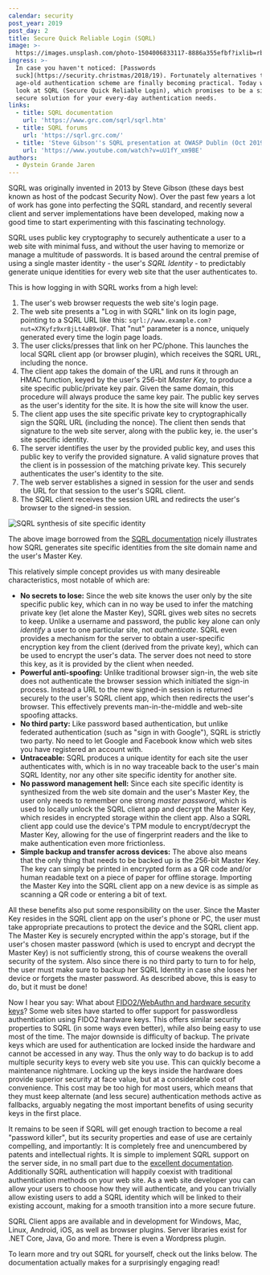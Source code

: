 ```yaml
---
calendar: security
post_year: 2019
post_day: 2
title: Secure Quick Reliable Login (SQRL)
image: >-
  https://images.unsplash.com/photo-1504006833117-8886a355efbf?ixlib=rb-1.2.1&ixid=eyJhcHBfaWQiOjEyMDd9&auto=format&fit=crop&w=3300&q=80
ingress: >-
  In case you haven't noticed: [Passwords
  suck](https://security.christmas/2018/19). Fortunately alternatives to that
  age-old authentication scheme are finally becoming practical. Today we will
  look at SQRL (Secure Quick Reliable Login), which promises to be a simple and
  secure solution for your every-day authentication needs.
links:
  - title: SQRL documentation
    url: 'https://www.grc.com/sqrl/sqrl.htm'
  - title: SQRL forums
    url: 'https://sqrl.grc.com/'
  - title: 'Steve Gibson''s SQRL presentation at OWASP Dublin (Oct 2019):'
    url: 'https://www.youtube.com/watch?v=uU1fY_xm9BE'
authors:
  - Øystein Grande Jaren
---
```

SQRL was originally invented in 2013 by Steve Gibson (these days best known as host of the podcast Security Now). Over the past few years a lot of work has gone into perfecting the SQRL standard, and recently several client and server implementations have been developed, making now a good time to start experimenting with this fascinating technology.

SQRL uses public key cryptography to securely authenticate a user to a web site with minimal fuss, and without the user having to memorize or manage a multitude of passwords. It is based around the central premise of using a single master identity - the user's _SQRL Identity_ -  to predictably generate unique identities for every web site that the user authenticates to. 

This is how logging in with SQRL works from a high level:

1. The user's web browser requests the web site's login page.
2. The web site presents a "Log in with SQRL" link on its login page, pointing to a SQRL URL like this: `sqrl://www.example.com?nut=X7Kyfz9xr8jLt4aB9xQF`. That "nut" parameter is a nonce, uniquely generated every time the login page loads.
3. The user clicks/presses that link on her PC/phone. This launches the local SQRL client app (or browser plugin), which receives the SQRL URL, including the nonce.
4. The client app takes the domain of the URL and runs it through an HMAC function, keyed by the user's 256-bit _Master Key_, to produce a site specific public/private key pair. Given the same domain, this procedure will always produce the same key pair. The public key serves as the user's identity for the site. It is how the site will know the user.
5. The client app uses the site specific private key to cryptographically sign the SQRL URL (including the nonce). The client then sends that signature to the web site server, along with the public key, ie. the user's site specific identity.
6. The server identifies the user by the provided public key, and uses this public key to verify the provided signature. A valid signature proves that the client is in possession of the matching private key. This securely authenticates the user's identity to the site.
7. The web server establishes a signed in session for the user and sends the URL for that session to the user's SQRL client.
8. The SQRL client receives the session URL and redirects the user's browser to the signed-in session.

![SQRL synthesis of site specific identity](https://i.ibb.co/SRgGhk8/sqrl.png)

The above image borrowed from the [SQRL documentation](https://www.grc.com/sqrl/sqrl.htm) nicely illustrates how SQRL generates site specific identities from the site domain name and the user's Master Key.

This relatively simple concept provides us with many desireable characteristics, most notable of which are:

* **No secrets to lose:** Since the web site knows the user only by the site specific public key, which can in no way be used to infer the matching private key (let alone the Master Key), SQRL gives web sites no secrets to keep. Unlike a username and password, the public key alone can only _identify_ a user to one particular site, not _authenticate_. SQRL even provides a mechanism for the server to obtain a user-specific encryption key from the client (derived from the private key), which can be used to encrypt the user's data. The server does not need to store this key, as it is provided by the client when needed.
* **Powerful anti-spoofing:** Unlike traditional browser sign-in, the web site does not authenticate the browser session which initiated the sign-in process. Instead a URL to the new signed-in session is returned securely to the user's SQRL client app, which then redirects the user's browser. This effectively prevents man-in-the-middle and web-site spoofing attacks.
* **No third party:** Like password based authentication, but unlike federated authentication (such as "sign in with Google"), SQRL is strictly two party. No need to let Google and Facebook know which web sites you have registered an account with.
* **Untraceable:** SQRL produces a unique identity for each site the user authenticates with, which is in no way traceable back to the user's main SQRL Identity, nor any other site specific identity for another site.
* **No password management hell:** Since each site specific identity is synthesized from the web site domain and the user's Master Key, the user only needs to remember one strong _master password_, which is used to locally unlock the SQRL client app and decrypt the Master Key, which resides in encrypted storage within the client app. Also a SQRL client app could use the device's TPM module to encrypt/decrypt the Master Key, allowing for the use of fingerprint readers and the like to make authentication even more frictionless.
* **Simple backup and transfer across devices:** The above also means that the only thing that needs to be backed up is the 256-bit Master Key. The key can simply be printed in encrypted form as a QR code and/or human readable text on a piece of paper for offline storage. Importing the Master Key into the SQRL client app on a new device is as simple as scanning a QR code or entering a bit of text.

All these benefits also put some responsibility on the user. Since the Master Key resides in the SQRL client app on the user's phone or PC, the user must take appropriate precautions to protect the device and the SQRL client app. The Master Key is securely encrypted within the app's storage, but if the user's chosen master password (which is used to encrypt and decrypt the Master Key) is not sufficiently strong, this of course weakens the overall security of the system. Also since there is no third party to turn to for help, the user must make sure to backup her SQRL Identity in case she loses her device or forgets the master password. As described above, this is easy to do, but it must be done!

Now I hear you say: What about [FIDO2/WebAuthn and hardware security keys](https://paulstamatiou.com/getting-started-with-security-keys/)? Some web sites have started to offer support for passwordless authentication using FIDO2 hardware keys. This offers similar security properties to SQRL (in some ways even better), while also being easy to use most of the time. The major downside is difficulty of backup. The private keys which are used for authentication are locked inside the hardware and cannot be accessed in any way. Thus the only way to do backup is to add multiple security keys to every web site you use. This can quickly become a maintenance nightmare. Locking up the keys inside the hardware does provide superior security at face value, but at a considerable cost of convenience. This cost may be too high for most users, which means that they must keep alternate (and less secure) authentication methods active as fallbacks, arguably negating the most important benefits of using security keys in the first place.

It remains to be seen if SQRL will get enough traction to become a real "password killer", but its security properties and ease of use are certainly compelling, and importantly: It is completely free and unencumbered by patents and intellectual rights. It is simple to implement SQRL support on the server side, in no small part due to the [excellent documentation](https://www.grc.com/sqrl/sqrl.htm). Additionally SQRL authentication will happily coexist with traditional authentication methods on your web site. As a web site developer you can allow your users to choose how they will authenticate, and you can trivially allow existing users to add a SQRL identity which will be linked to their existing account, making for a smooth transition into a more secure future.

SQRL Client apps are available and in development for Windows, Mac, Linux, Android, iOS, as well as browser plugins. Server libraries exist for .NET Core, Java, Go and more. There is even a Wordpress plugin.

To learn more and try out SQRL for yourself, check out the links below. The documentation actually makes for a surprisingly engaging read!
